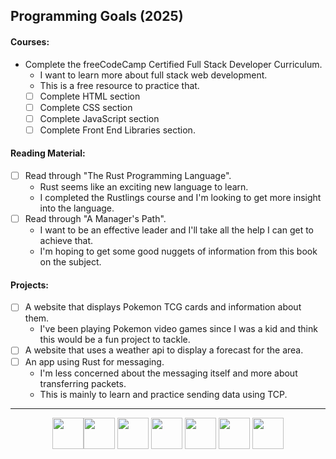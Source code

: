 ## Programming Goals (2025)
#### Courses:
- Complete the freeCodeCamp Certified Full Stack Developer Curriculum.
  - I want to learn more about full stack web development.
  - This is a free resource to practice that.
  - [ ] Complete HTML section
  - [ ] Complete CSS section
  - [ ] Complete JavaScript section
  - [ ] Complete Front End Libraries section. 
     
#### Reading Material:
- [ ] Read through "The Rust Programming Language".
  - Rust seems like an exciting new language to learn.
  - I completed the Rustlings course and I'm looking to get more insight into the language.
- [ ] Read through "A Manager's Path".
  - I want to be an effective leader and I'll take all the help I can get to achieve that.
  - I'm hoping to get some good nuggets of information from this book on the subject.
     
#### Projects:
- [ ] A website that displays Pokemon TCG cards and information about them.
  - I've been playing Pokemon video games since I was a kid and think this would be a fun project to tackle.
- [ ] A website that uses a weather api to display a forecast for the area.
- [ ] An app using Rust for messaging.
  - I'm less concerned about the messaging itself and more about transferring packets.
  - This is mainly to learn and practice sending data using TCP.


---
<div align="center">
  <img src="https://cdn.jsdelivr.net/gh/devicons/devicon@latest/icons/cplusplus/cplusplus-original.svg" width="50" height="50"/><img src="https://cdn.jsdelivr.net/gh/devicons/devicon@latest/icons/scala/scala-original.svg" width="50" height="50"/> 
  <img src="https://cdn.jsdelivr.net/gh/devicons/devicon@latest/icons/html5/html5-original.svg" width="50" height="50"/> <img src="https://cdn.jsdelivr.net/gh/devicons/devicon@latest/icons/css3/css3-original.svg" width="50" height="50"/> <img src="https://cdn.jsdelivr.net/gh/devicons/devicon@latest/icons/javascript/javascript-original.svg" width="50" height="50"/> <img src="https://cdn.jsdelivr.net/gh/devicons/devicon@latest/icons/react/react-original.svg" width="50" height="50"/> <img src="https://cdn.jsdelivr.net/gh/devicons/devicon@latest/icons/rust/rust-original.svg" width="50" height="50"/>
</div>
